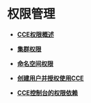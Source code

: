 # 权限管理<a name="cce_01_0164"></a>

-   **[CCE权限概述](CCE权限概述.md)**  

-   **[集群权限](集群权限.md)**  

-   **[命名空间权限](命名空间权限.md)**  

-   **[创建用户并授权使用CCE](创建用户并授权使用CCE.md)**  

-   **[CCE控制台的权限依赖](CCE控制台的权限依赖.md)**  


